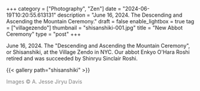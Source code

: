 +++
category = ["Photography", "Zen"]
date = "2024-06-19T10:20:55.613131"
description = "June 16, 2024. The Descending and Ascending the Mountain Ceremony."
draft = false
enable_lightbox = true
tag = ["villagezendo"]
thumbnail = "shisanshiki-001.jpg"
title = "New Abbot Ceremony"
type = "post"
+++

June 16, 2024. The "Descending and Ascending the Mountain Ceremony", or Shisanshiki, at the Village Zendo in NYC. Our abbot Enkyo O'Hara Roshi retired and was succeeded by Shinryu Sinclair Roshi.

{{< gallery path="shisanshiki" >}}

<span style="color: gray">Images &copy; A. Jesse Jiryu Davis</span>
